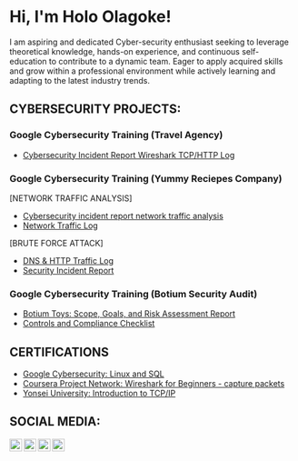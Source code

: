 <h1>Hi, I'm Holo Olagoke!</h1>

<p>I am aspiring and dedicated Cyber-security enthusiast seeking to leverage theoretical knowledge, hands-on experience, and continuous self-education to contribute to a dynamic team. Eager to apply acquired skills and grow within a professional environment while actively learning and adapting to the latest industry trends.</p>

<h2>CYBERSECURITY PROJECTS:</h2>

<h3><b>Google Cybersecurity Training (Travel Agency)</b></h3>

  - [Cybersecurity Incident Report Wireshark TCP/HTTP Log](https://docs.google.com/document/d/1i6D4PJEMNbyiCAJvq3Y6cBmjCnHx8JG0ch7C5OZmbSE/edit?usp=drive_link)
 
<h3><b>Google Cybersecurity Training (Yummy Reciepes Company)</b></h3>

  [NETWORK TRAFFIC ANALYSIS]

  - [Cybersecurity incident report network traffic analysis](https://docs.google.com/document/d/1gvwQR5DRX-_E4_hUMjhW_3LUxEXwB_8G5nF9br3TUtQ/edit?usp=drive_link&resourcekey=0-nIu_GTk9V03mh-uMb-B-GA)
  - [Network Traffic Log](https://docs.google.com/document/d/1lCLnx0bigOZwH0Jp8uUBx5O4Gy5yqxjQDc5GFo_XWko/edit?usp=drive_link)

  [BRUTE FORCE ATTACK]

  - [DNS & HTTP Traffic Log](https://docs.google.com/document/d/1cybgKs-biF4SpiigCwdBicbOmCZ65LO8kx4OlLmGo4Y/edit?usp=drive_link&resourcekey=0-exso31cdETPGQSANGUXbgw)
  - [Security Incident Report](https://docs.google.com/document/d/1C-EUcX16l8Jy1YKrL4NobS0yticPwZ_JxIYrnCPdgZk/edit?usp=sharing&resourcekey=0-n24_QSC8zphpZWZ_fZ3qYQ)

<h3><b>Google Cybersecurity Training (Botium Security Audit)</b></h3>

  - [Botium Toys: Scope, Goals, and Risk Assessment Report](https://docs.google.com/document/d/14ginf-wIYJjFdAtzgxB3-bTD-zRo4sEVqHFd3Tlbzu0/edit?usp=drive_link)
  - [Controls and Compliance Checklist](https://docs.google.com/document/d/1uFcPG1YbM2Enfony2zKtxJUt869yvunXmLR530JKrLs/edit?usp=drive_link)
 
<h2>CERTIFICATIONS</h2>

  - [Google Cybersecurity: Linux and SQL](https://coursera.org/share/5932f18fbd2849caf7864604350263bc)
  - [Coursera Project Network: Wireshark for Beginners - capture packets](https://coursera.org/share/80d66ff5a7af76f898d09af6325fb509)
  - [Yonsei University: Introduction to TCP/IP](https://coursera.org/share/a4c6f11634d6eb722fa11441927ded77)

<h2> SOCIAL MEDIA:</h2>

[<img align="left" alt="HoloOlagoke | Twitter" width="22px" src="https://cdn.jsdelivr.net/npm/simple-icons@v3/icons/twitter.svg" />][twitter]
[<img align="left" alt="HoloOlagoke | LinkedIn" width="22px" src="https://cdn.jsdelivr.net/npm/simple-icons@v3/icons/linkedin.svg" />][linkedin]
[<img align="left" alt="HoloOlagoke | Instagram" width="22px" src="https://cdn.jsdelivr.net/npm/simple-icons@v3/icons/instagram.svg" />][instagram]
[<img align="left" alt="HoloOlagoke | Facebook" width="22px" src="https://cdn.jsdelivr.net/npm/simple-icons@v3/icons/facebook.svg" />][facebook]

[twitter]: https://twitter.com/olarragoken
[instagram]: https://www.instagram.com/holoolagoke/
[linkedin]: https://www.linkedin.com/in/olagoke-holo
[facebook]: https://web.facebook.com/olagoke.holo.3/

<!--
**joshmadakor1/joshmadakor1** is a ✨ _special_ ✨ repository because its `README.md` (this file) appears on your GitHub profile.

Here are some ideas to get you started:

- 🔭 I’m currently working on ...
- 🌱 I’m currently learning ...
- 👯 I’m looking to collaborate on ...
- 🤔 I’m looking for help with ...
- 💬 Ask me about ...
- 📫 How to reach me: ...
- 😄 Pronouns: ...
- ⚡ Fun fact: ...
-->

